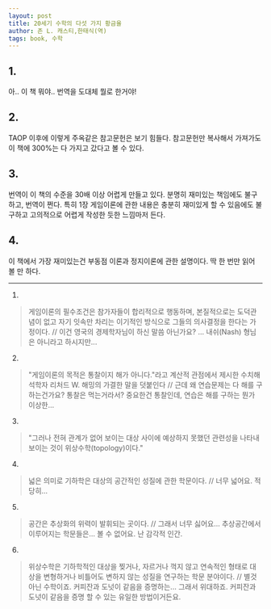 ```yaml
---
layout: post
title: 20세기 수학의 다섯 가지 황금율
author: 존 L. 캐스티,한태식(역)
tags: book, 수학
---
```


## 1. 
아.. 이 책 뭐야.. 번역을 도대체 뭘로 한거야!

## 2. 
TAOP 이후에 이렇게 주옥같은 참고문헌은 보기 힘들다. 참고문헌만 복사해서 가져가도 이 책에 300%는 다 가지고 갔다고 볼 수 있다.

## 3. 
번역이 이 책의 수준을 30배 이상 어렵게 만들고 있다. 분명히 재미있는 책임에도 불구하고, 번역이 쩐다. 특히 1장 게임이론에 관한 내용은 충분히 재미있게 할 수 있음에도 불구하고 고의적으로 어렵게 작성한 듯한 느낌마저 든다.

## 4. 
이 책에서 가장 재미있는건 부동점 이론과 정지이론에 관한 설명이다. 딱 한 번만 읽어 볼 만 하다.

- - -
 
1. 
> 게임이론의 필수조건은 참가자들이 합리적으로 행동하며, 본질적으로는 도덕관념이 없고 자기 잇속만 차리는 이기적인 방식으로 그들의 의사결정을 한다는 가정이다. // 이건 영국의 경제학자님이 하신 말씀 아닌가요? ... 내쉬(Nash) 형님은 아니라고 하시지만...

2. 
> "게임이론의 목적은 통찰이지 해가 아니다."라고 계산적 관점에서 제시한 수치해석학자 리처드 W. 해밍의 가결한 말을 덧붙인다 // 근데 왜 연습문제는 다 해를 구하는건가요? 통찰은 먹는거라서? 중요한건 통찰인데, 연습은 해를 구하는 뭔가 이상한...

3. 
> "그러나 전혀 관계가 없어 보이는 대상 사이에 예상하지 못했던 관련성을 나타내 보이는 것이 위상수학(topology)이다."

4. 
> 넓은 의미로 기하학은 대상의 공간적인 성질에 관한 학문이다. // 너무 넓어요. 적당히...

5. 
> 공간은 추상화의 위력이 발휘되는 곳이다. // 그래서 너무 싫어요... 추상공간에서 이루어지는 학문들은... 볼 수 없어요. 난 감각적 인간.

6. 
> 위상수학은 기하학적인 대상을 찢거나, 자르거나 꺽지 않고 연속적인 형태로 대상을 변형하거나 비틀어도 변하지 않는 성질을 연구하는 학문 분야이다. // 별것 아닌 수학이죠. 커피잔과 도넛이 같음을 증명하는... 그래서 위대하죠. 커피잔과 도넛이 같음을 증명 할 수 있는 유일한 방법이거든요.